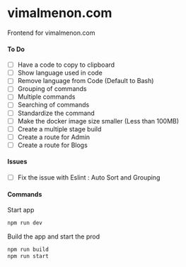 # vimalmenon.com

Frontend for vimalmenon.com

#### To Do

- [ ] Have a code to copy to clipboard
- [ ] Show language used in code
- [ ] Remove language from Code (Default to Bash)
- [ ] Grouping of commands
- [ ] Multiple commands
- [ ] Searching of commands
- [ ] Standardize the command
- [ ] Make the docker image size smaller (Less than 100MB)
- [ ] Create a multiple stage build
- [ ] Create a route for Admin
- [ ] Create a route for Blogs

#### Issues

- [ ] Fix the issue with Eslint : Auto Sort and Grouping

#### Commands

Start app

```sh
npm run dev
```

Build the app and start the prod

```sh
npm run build
npm run start
```

